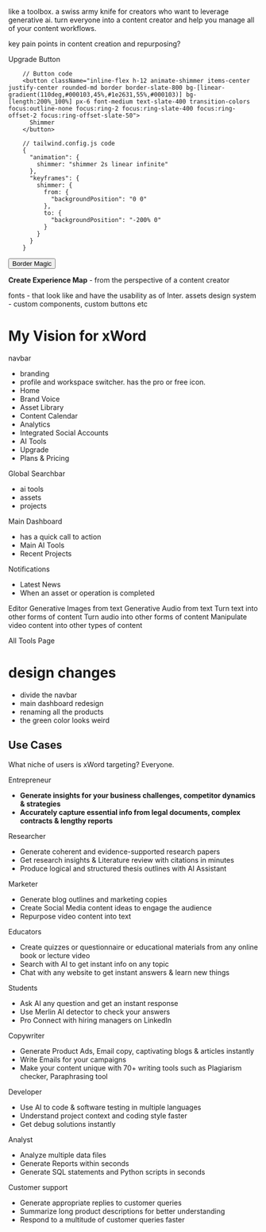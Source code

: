 like a toolbox. a swiss army knife for creators who want to leverage generative ai.
turn everyone into a content creator and help you manage all of your content workflows.

key pain points in content creation and repurposing?

Upgrade Button

        // Button code
        <button className="inline-flex h-12 animate-shimmer items-center justify-center rounded-md border border-slate-800 bg-[linear-gradient(110deg,#000103,45%,#1e2631,55%,#000103)] bg-[length:200%_100%] px-6 font-medium text-slate-400 transition-colors focus:outline-none focus:ring-2 focus:ring-slate-400 focus:ring-offset-2 focus:ring-offset-slate-50">
          Shimmer
        </button>
  
        // tailwind.config.js code
        {
          "animation": {
            shimmer: "shimmer 2s linear infinite"
          },
          "keyframes": {
            shimmer: {
              from: {
                "backgroundPosition": "0 0"
              },
              to: {
                "backgroundPosition": "-200% 0"
              }
            }
          }
        }

<button className="relative inline-flex h-12 overflow-hidden rounded-full p-[1px] focus:outline-none focus:ring-2 focus:ring-slate-400 focus:ring-offset-2 focus:ring-offset-slate-50">
  <span className="absolute inset-[-1000%] animate-[spin_2s_linear_infinite] bg-[conic-gradient(from_90deg_at_50%_50%,#E2CBFF_0%,#393BB2_50%,#E2CBFF_100%)]" />
  <span className="inline-flex h-full w-full cursor-pointer items-center justify-center rounded-full bg-slate-950 px-3 py-1 text-sm font-medium text-white backdrop-blur-3xl">
    Border Magic
  </span>
</button>

**Create Experience Map** - from the perspective of a content creator

fonts - that look like and have the usability as of Inter.
assets
design system - custom components, custom buttons etc

# My Vision for xWord

navbar
- branding
- profile and workspace switcher. has the pro or free icon.
- Home
- Brand Voice
- Asset Library
- Content Calendar
- Analytics
- Integrated Social Accounts
- AI Tools
- Upgrade
- Plans & Pricing

Global Searchbar
- ai tools
- assets
- projects

Main Dashboard
- has a quick call to action
- Main AI Tools
- Recent Projects

Notifications
- Latest News
- When an asset or operation is completed

Editor
Generative Images from text
Generative Audio from text
Turn text into other forms of content
Turn audio into other forms of content
Manipulate video content into other types of content

All Tools Page

# design changes

- divide the navbar
- main dashboard redesign
- renaming all the products
- the green color looks weird


## Use Cases

What niche of users is xWord targeting? Everyone.

Entrepreneur

- **Generate insights for your business challenges, competitor dynamics & strategies**
- **Accurately capture essential info from legal documents, complex contracts & lengthy reports** 

Researcher

- Generate coherent and evidence-supported research papers
- Get research insights & Literature review with citations in minutes
- Produce logical and structured thesis outlines with AI Assistant

Marketer

- Generate blog outlines and marketing copies
- Create Social Media content ideas to engage the audience
- Repurpose video content into text

Educators

- Create quizzes or questionnaire or educational materials from any online book or lecture video
- Search with AI to get instant info on any topic
- Chat with any website to get instant answers & learn new things 

Students

- Ask AI any question and get an instant response
- Use Merlin AI detector to check your answers
- Pro Connect with hiring managers on LinkedIn

Copywriter

- Generate Product Ads, Email copy, captivating blogs & articles instantly
- Write Emails for your campaigns
- Make your content unique with 70+ writing tools such as Plagiarism checker, Paraphrasing tool

Developer

- Use AI to code & software testing in multiple languages
- Understand project context and coding style faster
- Get debug solutions instantly 

Analyst

- Analyze multiple data files
- Generate Reports within seconds
- Generate SQL statements and Python scripts in seconds 

Customer support

- Generate appropriate replies to customer queries
- Summarize long product descriptions for better understanding
- Respond to a multitude of customer queries faster 